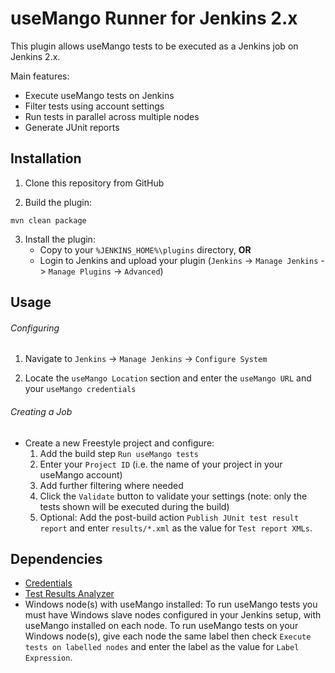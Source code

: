 # useMango Runner for Jenkins 2.x

This plugin allows useMango tests to be executed as a Jenkins job on Jenkins 2.x.

Main features:
- Execute useMango tests on Jenkins
- Filter tests using account settings
- Run tests in parallel across multiple nodes
- Generate JUnit reports
 
## Installation
 
1) Clone this repository from GitHub

2) Build the plugin:
```
mvn clean package
```
3. Install the plugin:
    - Copy to your `%JENKINS_HOME%\plugins` directory, **OR**
    - Login to Jenkins and upload your plugin (`Jenkins` -> `Manage Jenkins` -> `Manage Plugins` -> `Advanced`)

## Usage

###### Configuring

1) Navigate to `Jenkins` -> `Manage Jenkins` -> `Configure System`

2) Locate the `useMango Location` section and enter the `useMango URL` and your `useMango credentials`

###### Creating a Job

- Create a new Freestyle project and configure:
    1. Add the build step `Run useMango tests` 
    2. Enter your `Project ID` (i.e. the name of your project in your useMango account)
    3. Add further filtering where needed
    4. Click the `Validate` button to validate your settings (note: only the tests shown will be executed during the build)
    5. Optional:  Add the post-build action `Publish JUnit test result report` and enter `results/*.xml` as the value for `Test report XMLs`.

## Dependencies

 - [Credentials](https://wiki.jenkins-ci.org/display/JENKINS/Credentials+Plugin)
 - [Test Results Analyzer](https://wiki.jenkins.io/display/JENKINS/Test+Results+Analyzer+Plugin)
 - Windows node(s) with useMango installed: To run useMango tests you must have Windows slave nodes configured in your Jenkins setup, with useMango installed on each node.  To run useMango tests on your Windows node(s), give each node the same label then check `Execute tests on labelled nodes` and enter the label as the value for `Label Expression`.